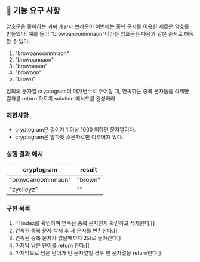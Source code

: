 ## 🚀 기능 요구 사항

암호문을 좋아하는 괴짜 개발자 브라운이 이번에는 중복 문자를 이용한 새로운 암호를 만들었다. 예를 들어 "browoanoommnaon"이라는 암호문은 다음과 같은 순서로 해독할 수 있다.

1. "browoanoommnaon"
2. "browoannaon"
3. "browoaaon"
4. "browoon"
5. "brown"

임의의 문자열 cryptogram이 매개변수로 주어질 때, 연속하는 중복 문자들을 삭제한 결과를 return 하도록 solution 메서드를 완성하라.

### 제한사항

- cryptogram은 길이가 1 이상 1000 이하인 문자열이다.
- cryptogram은 알파벳 소문자로만 이루어져 있다.

### 실행 결과 예시

| cryptogram        | result  |
| ----------------- | ------- |
| "browoanoommnaon" | "brown" |
| "zyelleyz"        | ""      |

### 구현 목록

1. 각 index를 확인하며 연속된 중복 문자인지 확인하고 삭제한다.[]
2. 연속된 중복 문자 삭제 후 새 문자를 반환한다.[]
3. 연속된 중복 문자가 없을때까지 2으로 돌아간다[]
4. 마지막 남은 단어를 return 한다.[]
5. 마지막으로 남은 단어가 빈 문자열일 경우 빈 문자열을 return한다[]
